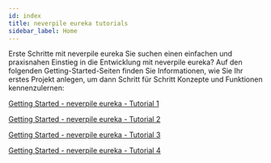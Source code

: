 ```yaml
---
id: index
title: neverpile eureka tutorials
sidebar_label: Home
---
```


Erste Schritte mit neverpile eureka Sie suchen einen einfachen und praxisnahen Einstieg in die Entwicklung mit neverpile eureka? Auf den folgenden Getting-Started-Seiten finden Sie Informationen, wie Sie Ihr erstes Projekt anlegen, um dann Schritt für Schritt Konzepte und Funktionen kennenzulernen:

[Getting Started - neverpile eureka - Tutorial 1](Tutorial-1.md)

[Getting Started - neverpile eureka - Tutorial 2](Tutorial-2.md)

[Getting Started - neverpile eureka - Tutorial 3](Tutorial-3.md)

[Getting Started - neverpile eureka - Tutorial 4](Tutorial-4.md)